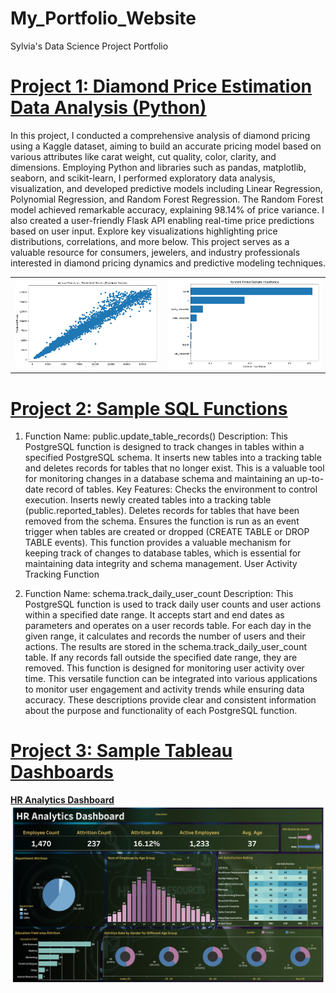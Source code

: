 # My_Portfolio_Website
Sylvia's Data Science Project Portfolio

# [Project 1: Diamond Price Estimation Data Analysis (Python) ](https://github.com/SylviaCooperhouse/dimond-price-analysis)

In this project, I conducted a comprehensive analysis of diamond pricing using a Kaggle dataset, aiming to build an accurate pricing model based on various attributes like carat weight, cut quality, color, clarity, and dimensions. Employing Python and libraries such as pandas, matplotlib, seaborn, and scikit-learn, I performed exploratory data analysis, visualization, and developed predictive models including Linear Regression, Polynomial Regression, and Random Forest Regression. The Random Forest model achieved remarkable accuracy, explaining 98.14% of price variance. I also created a user-friendly Flask API enabling real-time price predictions based on user input. Explore key visualizations highlighting price distributions, correlations, and more below. This project serves as a valuable resource for consumers, jewelers, and industry professionals interested in diamond pricing dynamics and predictive modeling techniques.
<table>
  <tr>
    <td><img src="images/Actual%20Prices%20vs.%20Predicted%20Prices%20(Random%20Forest).png" alt="Actual vs. Predicted"></td>
    <td><img src="images/Random%20Forest%20Feature%20Importance.png" alt="Feature Importance"></td>
  </tr>
</table>


# [Project 2: Sample SQL Functions](https://github.com/SylviaCooperhouse/My_Portfolio_Website/tree/main/SQL%20function%20Samples)

1. Function Name: public.update_table_records()
Description: This PostgreSQL function is designed to track changes in tables within a specified PostgreSQL schema. It inserts new tables into a tracking table and deletes records for tables that no longer exist. This is a valuable tool for monitoring changes in a database schema and maintaining an up-to-date record of tables.
Key Features:
Checks the environment to control execution.
Inserts newly created tables into a tracking table (public.reported_tables).
Deletes records for tables that have been removed from the schema.
Ensures the function is run as an event trigger when tables are created or dropped (CREATE TABLE or DROP TABLE events).
This function provides a valuable mechanism for keeping track of changes to database tables, which is essential for maintaining data integrity and schema management.
User Activity Tracking Function

2. Function Name: schema.track_daily_user_count
Description: This PostgreSQL function is used to track daily user counts and user actions within a specified date range. It accepts start and end dates as parameters and operates on a user records table. For each day in the given range, it calculates and records the number of users and their actions. The results are stored in the schema.track_daily_user_count table. If any records fall outside the specified date range, they are removed. This function is designed for monitoring user activity over time.
This versatile function can be integrated into various applications to monitor user engagement and activity trends while ensuring data accuracy.
These descriptions provide clear and consistent information about the purpose and functionality of each PostgreSQL function.


# [Project 3: Sample Tableau Dashboards](https://public.tableau.com/app/profile/sylvia.cooperhouse/vizzes)

[**HR Analytics Dashboard**](https://public.tableau.com/shared/GHFZ7BP76?:display_count=n&:origin=viz_share_link)
![HR Analytics Dashboard](images/HR%20Analytics%20Dashboard.png)

